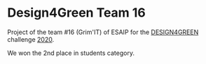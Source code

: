 # Design4Green Team 16
Project of the team #16 (Grim'IT) of ESAIP for the [DESIGN4GREEN](https://design4green.org/) challenge [2020](https://design4green.org/edition-2019).

We won the 2nd place in students category.
